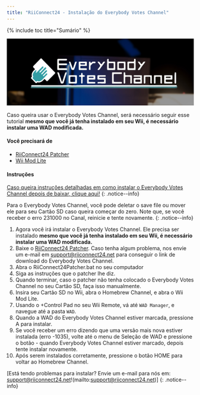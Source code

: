 ```yaml
---
title: "RiiConnect24 - Instalação do Everybody Votes Channel"
---
```


{% include toc title="Sumário" %}

![RiiConnect24 Logo](/images/EVC.jpg)

Caso queira usar o Everybody Votes Channel, será necessário seguir esse tutorial **mesmo que você já tenha instalado em seu Wii, é necessário instalar uma WAD modificada.**

#### Você precisará de

* [RiiConnect24 Patcher](https://github.com/RiiConnect24/RiiConnect24-Patcher/releases)
* [Wii Mod Lite](https://github.com/RiiConnect24/Wii-Mod-Lite/releases)

#### Instruções


[Caso queira instruções detalhadas em como instalar o Everybody Votes Channel depois de baixar, clique aqui!](wiimodlite)
{: .notice--info}

Para o Everybody Votes Channel, você pode deletar o save file ou mover ele para seu Cartão SD caso queira começar do zero. Note que, se você receber o erro 231000 no Canal, reinicie e tente novamente.
{: .notice--info}

1. Agora você irá instalar o Everybody Votes Channel. Ele precisa ser instalado **mesmo que você já tenha instalado em seu Wii, é necessário instalar uma WAD modificada.**
1. Baixe o [RiiConnect24 Patcher](https://github.com/RiiConnect24/RiiConnect24-Patcher/releases). Caso tenha algum problema, nos envie um e-mail em [support@riiconnect24.net](mailto:support@riiconnect24.net) para conseguir o link de download do Everybody Votes Channel.
1. Abra o RiiConnect24Patcher.bat no seu computador
1. Siga as instruções que o patcher lhe diz.
1. Quando terminar, caso o patcher não tenha colocado o Everybody Votes Channel no seu Cartão SD, faça isso manualmente.
1. Insira seu Cartão SD no Wii, abra o Homebrew Channel, e abra o Wii Mod Lite.
1. Usando o +Control Pad no seu Wii Remote, vá até `WAD Manager`, e navegue até a pasta `WAD`.
1. Quando a WAD do Everybody Votes Channel estiver marcada, pressione A para instalar.
1. Se você receber um erro dizendo que uma versão mais nova estiver instalada (erro -1035), volte até o menu de Seleção de WAD e pressione o botão - quando Everybody Votes Channel estiver marcado, depois tente instalar novamente.
1. Após serem instalados corretamente, pressione o botão HOME para voltar ao Homebrew Channel.

[Está tendo problemas para instalar? Envie um e-mail para nós em: support@riiconnect24.net!(mailto:support@riiconnect24.net)]
{: .notice--info}
